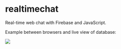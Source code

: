 # realtimechat
Real-time web chat with Firebase and JavaScript. 

Example between browsers and live view of database:

![](chat-example.gif)  
